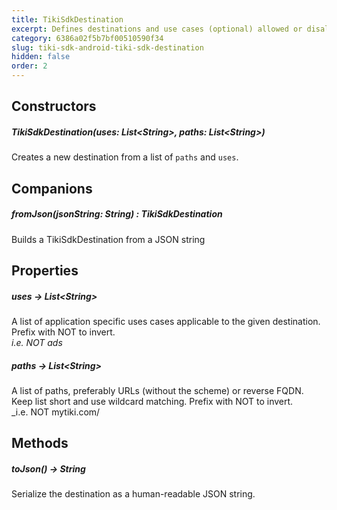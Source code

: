 ```yaml
---
title: TikiSdkDestination
excerpt: Defines destinations and use cases (optional) allowed or disallowed. Serializable for inclusion in transactions.
category: 6386a02f5b7bf00510590f34
slug: tiki-sdk-android-tiki-sdk-destination
hidden: false
order: 2
---
```


## Constructors

##### TikiSdkDestination(uses: List&lt;String>, paths: List&lt;String>)
Creates a new destination from a list of `paths` and `uses`.

## Companions

##### fromJson(jsonString: String) : TikiSdkDestination
Builds a TikiSdkDestination from a JSON string

## Properties

##### uses &#8594; List&lt;String>
A list of application specific uses cases applicable to the given destination. Prefix with NOT to invert.  
_i.e. NOT ads_  

##### paths &#8594; List&lt;String>
A list of paths, preferably URLs (without the scheme) or reverse FQDN. 
Keep list short and use wildcard matching. Prefix with NOT to invert.  
_i.e. NOT mytiki.com/

## Methods

##### toJson() &#8594; String
Serialize the destination as a human-readable JSON string.